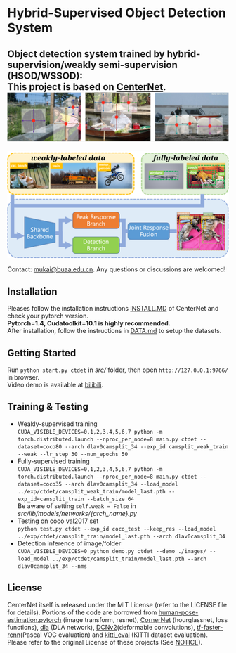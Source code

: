 # Hybrid-Supervised Object Detection System  

Object detection system trained by hybrid-supervision/weakly semi-supervision (HSOD/WSSOD):  
This project is based on [CenterNet](https://github.com/xingyizhou/CenterNet).  
![](readme/fig2.png)
---  
![](readme/fig1.png)
       


Contact: [mukai@buaa.edu.cn](mailto:mukai@buaa.edu.cn). Any questions or discussions are welcomed! 


## Installation


Pleases follow the installation instructions [INSTALL.MD](https://github.com/xingyizhou/CenterNet/blob/master/readme/INSTALL.md) of CenterNet and check your pytorch version.  
**Pytorch=1.4, Cudatoolkit=10.1 is highly recommended.**  
After installation, follow the instructions in [DATA.md](readme/DATA.md) to setup the datasets.

## Getting Started

Run `python start.py ctdet` in *src/* folder, then open `http://127.0.0.1:9766/` in browser.  
Video demo is available at [bilibili](https://www.bilibili.com/video/BV1LU4y1K75W/).

## Training & Testing

- Weakly-supervised training  
`CUDA_VISIBLE_DEVICES=0,1,2,3,4,5,6,7 python -m torch.distributed.launch --nproc_per_node=8 main.py ctdet --dataset=coco80 --arch dlav0camsplit_34 --exp_id camsplit_weak_train --weak --lr_step 30 --num_epochs 50`
- Fully-supervised training  
`CUDA_VISIBLE_DEVICES=0,1,2,3,4,5,6,7 python -m torch.distributed.launch --nproc_per_node=8 main.py ctdet --dataset=coco35 --arch dlav0camsplit_34 --load_model ../exp/ctdet/camsplit_weak_train/model_last.pth --exp_id=camsplit_train --batch_size 64`  
Be aware of setting `self.weak = False` in *src/lib/models/networks/{arch_name}.py*
- Testing on coco val2017 set  
`python test.py ctdet --exp_id coco_test --keep_res --load_model ../exp/ctdet/camsplit_train/model_last.pth --arch dlav0camsplit_34`
- Detection inference of image/folder  
`CUDA_VISIBLE_DEVICES=0 python demo.py ctdet --demo ./images/ --load_model ../exp/ctdet/camsplit_train/model_last.pth --arch dlav0camsplit_34 --nms`

## License

CenterNet itself is released under the MIT License (refer to the LICENSE file for details).
Portions of the code are borrowed from [human-pose-estimation.pytorch](https://github.com/Microsoft/human-pose-estimation.pytorch) (image transform, resnet), [CornerNet](https://github.com/princeton-vl/CornerNet) (hourglassnet, loss functions), [dla](https://github.com/ucbdrive/dla) (DLA network), [DCNv2](https://github.com/CharlesShang/DCNv2)(deformable convolutions), [tf-faster-rcnn](https://github.com/endernewton/tf-faster-rcnn)(Pascal VOC evaluation) and [kitti_eval](https://github.com/prclibo/kitti_eval) (KITTI dataset evaluation). Please refer to the original License of these projects (See [NOTICE](NOTICE)).
